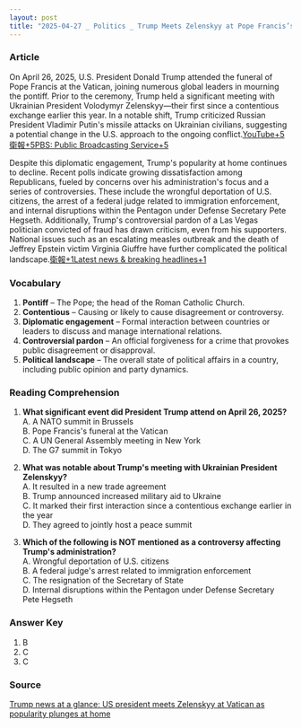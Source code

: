 ```yaml
---
layout: post
title: "2025-04-27 _ Politics _ Trump Meets Zelenskyy at Pope Francis’s Funeral Amid Domestic Challenges"
---
```


### Article

On April 26, 2025, U.S. President Donald Trump attended the funeral of Pope Francis at the Vatican, joining numerous global leaders in mourning the pontiff. Prior to the ceremony, Trump held a significant meeting with Ukrainian President Volodymyr Zelenskyy—their first since a contentious exchange earlier this year. In a notable shift, Trump criticized Russian President Vladimir Putin's missile attacks on Ukrainian civilians, suggesting a potential change in the U.S. approach to the ongoing conflict.​[YouTube+5衛報+5PBS: Public Broadcasting Service+5](https://www.theguardian.com/us-news/2025/apr/27/president-trump-administration-news-updates-today?utm_source=chatgpt.com)

Despite this diplomatic engagement, Trump's popularity at home continues to decline. Recent polls indicate growing dissatisfaction among Republicans, fueled by concerns over his administration's focus and a series of controversies. These include the wrongful deportation of U.S. citizens, the arrest of a federal judge related to immigration enforcement, and internal disruptions within the Pentagon under Defense Secretary Pete Hegseth. Additionally, Trump's controversial pardon of a Las Vegas politician convicted of fraud has drawn criticism, even from his supporters. National issues such as an escalating measles outbreak and the death of Jeffrey Epstein victim Virginia Giuffre have further complicated the political landscape.​[衛報+1Latest news & breaking headlines+1](https://www.theguardian.com/us-news/2025/apr/27/president-trump-administration-news-updates-today?utm_source=chatgpt.com)

<!-- split -->
### Vocabulary

1. **Pontiff** – The Pope; the head of the Roman Catholic Church.
2. **Contentious** – Causing or likely to cause disagreement or controversy.
3. **Diplomatic engagement** – Formal interaction between countries or leaders to discuss and manage international relations.
4. **Controversial pardon** – An official forgiveness for a crime that provokes public disagreement or disapproval.
5. **Political landscape** – The overall state of political affairs in a country, including public opinion and party dynamics.

<!-- split -->
### Reading Comprehension

1. **What significant event did President Trump attend on April 26, 2025?**  
    A. A NATO summit in Brussels  
    B. Pope Francis's funeral at the Vatican  
    C. A UN General Assembly meeting in New York  
    D. The G7 summit in Tokyo  

2. **What was notable about Trump's meeting with Ukrainian President Zelenskyy?**  
    A. It resulted in a new trade agreement  
    B. Trump announced increased military aid to Ukraine  
    C. It marked their first interaction since a contentious exchange earlier in the year  
    D. They agreed to jointly host a peace summit  

3. **Which of the following is NOT mentioned as a controversy affecting Trump's administration?**  
    A. Wrongful deportation of U.S. citizens  
    B. A federal judge's arrest related to immigration enforcement  
    C. The resignation of the Secretary of State  
    D. Internal disruptions within the Pentagon under Defense Secretary Pete Hegseth  

<!-- split -->
### Answer Key

1. B  
2. C  
3. C  

<!-- split -->
### Source

[Trump news at a glance: US president meets Zelenskyy at Vatican as popularity plunges at home](https://www.theguardian.com/us-news/2025/apr/27/president-trump-administration-news-updates-today)
